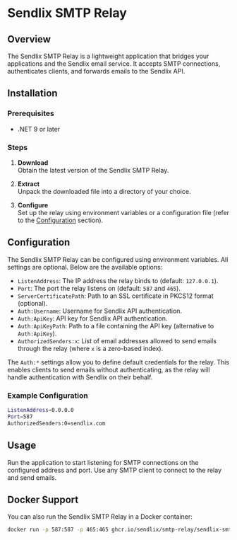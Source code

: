 # Sendlix SMTP Relay

## Overview

The Sendlix SMTP Relay is a lightweight application that bridges your applications and the Sendlix email service. It accepts SMTP connections, authenticates clients, and forwards emails to the Sendlix API.

## Installation

### Prerequisites

- .NET 9 or later

### Steps

1. **Download**  
   Obtain the latest version of the Sendlix SMTP Relay.

2. **Extract**  
   Unpack the downloaded file into a directory of your choice.

3. **Configure**  
   Set up the relay using environment variables or a configuration file (refer to the [Configuration](#configuration) section).

## Configuration

The Sendlix SMTP Relay can be configured using environment variables. All settings are optional. Below are the available options:

- `ListenAddress`: The IP address the relay binds to (default: `127.0.0.1`).
- `Port`: The port the relay listens on (default: `587` and `465`).
- `ServerCertificatePath`: Path to an SSL certificate in PKCS12 format (optional).
- `Auth:Username`: Username for Sendlix API authentication.
- `Auth:ApiKey`: API key for Sendlix API authentication.
- `Auth:ApiKeyPath`: Path to a file containing the API key (alternative to `Auth:ApiKey`).
- `AuthorizedSenders:x`: List of email addresses allowed to send emails through the relay (where `x` is a zero-based index).

The `Auth:*` settings allow you to define default credentials for the relay. This enables clients to send emails without authenticating, as the relay will handle authentication with Sendlix on their behalf.

### Example Configuration

```bash
ListenAddress=0.0.0.0
Port=587
AuthorizedSenders:0=sendlix.com
```

## Usage

Run the application to start listening for SMTP connections on the configured address and port. Use any SMTP client to connect to the relay and send emails.

## Docker Support

You can also run the Sendlix SMTP Relay in a Docker container:

```bash
docker run -p 587:587 -p 465:465 ghcr.io/sendlix/smtp-relay/sendlix-smtp-relay:latest
```
